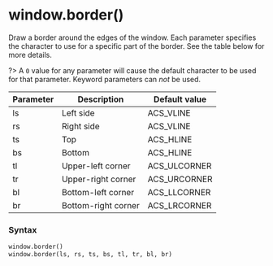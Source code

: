 # window.border()

Draw a border around the edges of the window. Each parameter specifies the character to use for a specific part of the border. See the table below for more details.

?> A `0` value for any parameter will cause the default character to be used for that parameter. Keyword parameters can *not* be used.

| Parameter      | Description         | Default value |
| -------------- | ------------------- | ------------- |
| ls             | Left side           | ACS_VLINE     |
| rs             | Right side          | ACS_VLINE     |
| ts             | Top                 | ACS_HLINE     |
| bs             | Bottom              | ACS_HLINE     |
| tl             | Upper-left corner   | ACS_ULCORNER  |
| tr             | Upper-right corner  | ACS_URCORNER  |
| bl             | Bottom-left corner  | ACS_LLCORNER  |
| br             | Bottom-right corner | ACS_LRCORNER  |

### Syntax

```python
window.border()
window.border(ls, rs, ts, bs, tl, tr, bl, br)
```